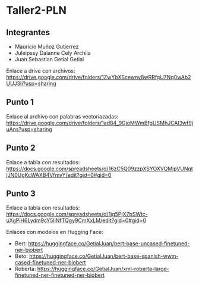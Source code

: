 # Taller2-PLN

## Integrantes

- Mauricio Muñoz Gutierrez
- Juleipssy Daianne Cely Archila
- Juan Sebastian Getial Getial

Enlace a drive con archivos: https://drive.google.com/drive/folders/1ZwYbXScewnv8wRRfgU7Nq0wAb2UUJ3Ii?usp=sharing

## Punto 1

Enlace al archivo con palabras vectoriazadas: https://drive.google.com/drive/folders/1ad84_9GjoMWmBfgUSMhJCAl3wf9juAns?usp=sharing

## Punto 2

Enlace a tabla con resultados: https://docs.google.com/spreadsheets/d/16zC5Q09zzpXSYOXVQMjpVUNqtjJN0UgKcWAXB4VfmvY/edit?gid=0#gid=0

## Punto 3

Enlace a tabla con resultados: https://docs.google.com/spreadsheets/d/1ig5PjX7bSWtc-uXgPiH6Lydm9cY5IiNfTQgy9CmXxLM/edit?gid=0#gid=0

Enlaces con modelos en Hugging Face:

- Bert: https://huggingface.co/GetialJuan/bert-base-uncased-finetuned-ner-biobert
- Beto: https://huggingface.co/GetialJuan/bert-base-spanish-wwm-cased-finetuned-ner-biobert
- Roberta: https://huggingface.co/GetialJuan/xml-roberta-large-finetuned-ner-finetuned-ner-biobert
